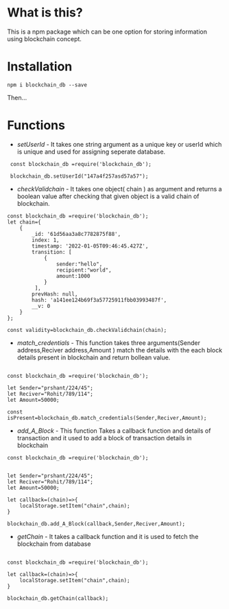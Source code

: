 # What is this?

This is a npm package which can be one option for storing information using blockchain concept.

# Installation

`npm i blockchain_db --save`

Then...

# Functions

* *setUserId* - It takes one string argument as a unique key or userId which is unique and used for assigning seperate database.

```
 const blockchain_db =require('blockchain_db');

 blockchain_db.setUserId("147a4f257asd57a57");

```

* *checkValidchain* - It takes one object( chain ) as argument and returns a boolean value after checking that given object is a valid chain of blockchain.

```
const blockchain_db =require('blockchain_db');
let chain={
    {
        _id: '61d56aa3a8c7782875f88',
        index: 1,
        timestamp: '2022-01-05T09:46:45.427Z',
        transition: [ 
            {
                sender:"hello",
                recipient:"world",
                amount:1000
            }
         ],
        prevHash: null,
        hash: 'a141ee124b69f3a57725911fbb03993487f',
        __v: 0
    }
};

const validity=blockchain_db.checkValidchain(chain);

```

* *match_credentials* - This function takes three arguments(Sender address,Reciver address,Amount ) match the details with the each block details present in blockchain and return bollean value.

```

const blockchain_db =require('blockchain_db');

let Sender="prshant/224/45";
let Reciver="Rohit/789/114";
let Amount=50000;

const isPresent=blockchain_db.match_credentials(Sender,Reciver,Amount);

```

* *add_A_Block* - This function Takes a callback function and details of transaction and it used to add a block of transaction details in blockchain

```
const blockchain_db =require('blockchain_db');


let Sender="prshant/224/45";
let Reciver="Rohit/789/114";
let Amount=50000;

let callback=(chain)=>{
    localStorage.setItem("chain",chain);
}

blockchain_db.add_A_Block(callback,Sender,Reciver,Amount);

```

* *getChain* - It takes a callback function and it is used to fetch the blockchain from database

```

const blockchain_db =require('blockchain_db');

let callback=(chain)=>{
    localStorage.setItem("chain",chain);
}

blockchain_db.getChain(callback);

```




